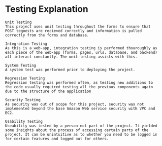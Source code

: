 # Testing Explanation
    Unit Testing
    This project uses unit testing throughout the forms to ensure that POST tequests are recieved correctly and information is pulled correctly from the forms and database.
    
    Integration Testing
    As this is a web-app, integration testing is performed thouroughly as each piece of the web-app (forms, pages, urls, database, and backend) all interact constantly. The unit testing assists with this.
    
    System Testing
    A system test was performed prior to deploying the project.
    
    Regression Testing
    Regression testing was performed often, as testing new additions to the code usually required testing all the previous components again due to the structure of the application

    Security Testing
    As security was out of scope for this project, security was not implemented beyond the base Amazon Web service security with VPC and EC2.
    
    Usability Testing
    Useability was tested by a person not part of the project. It yielded some insights about the process of accessing certain parts of the project. It can be unintuitive as to whether you need to be logged in for certain features and logged out for others.

